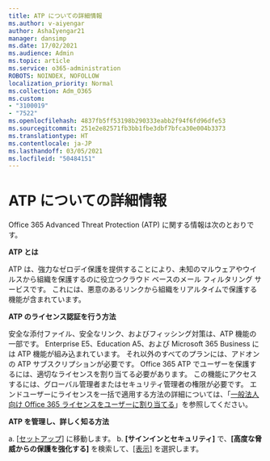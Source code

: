 ```yaml
---
title: ATP についての詳細情報
ms.author: v-aiyengar
author: AshaIyengar21
manager: dansimp
ms.date: 17/02/2021
ms.audience: Admin
ms.topic: article
ms.service: o365-administration
ROBOTS: NOINDEX, NOFOLLOW
localization_priority: Normal
ms.collection: Adm_O365
ms.custom:
- "3100019"
- "7522"
ms.openlocfilehash: 4837fb5ff53198b290333eabb2f94f6fd96dfe53
ms.sourcegitcommit: 251e2e82571fb3bb1fbe3dbf7bfca30e004b3373
ms.translationtype: HT
ms.contentlocale: ja-JP
ms.lasthandoff: 03/05/2021
ms.locfileid: "50484151"
---
```

# <a name="learn-about-atp"></a>ATP についての詳細情報

Office 365 Advanced Threat Protection (ATP) に関する情報は次のとおりです。

**ATP とは**

ATP は、強力なゼロデイ保護を提供することにより、未知のマルウェアやウイルスから組織を保護するのに役立つクラウド ベースのメール フィルタリング サービスです。 これには、悪意のあるリンクから組織をリアルタイムで保護する機能が含まれています。

**ATP のライセンス認証を行う方法**

安全な添付ファイル、安全なリンク、およびフィッシング対策は、ATP 機能の一部です。 Enterprise E5、Education A5、および Microsoft 365 Business には ATP 機能が組み込まれています。 それ以外のすべてのプランには、アドオンの ATP サブスクリプションが必要です。 Office 365 ATP でユーザーを保護するには、適切なライセンスを割り当てる必要があります。 この機能にアクセスするには、グローバル管理者またはセキュリティ管理者の権限が必要です。 エンドユーザーにライセンスを一括で適用する方法の詳細については、「[一般法人向け Office 365 ライセンスをユーザーに割り当てる](https://go.microsoft.com/fwlink/?linkid=2093435)」を参照してください。

**ATP を管理し、詳しく知る方法**

a. [[セットアップ](https://go.microsoft.com/fwlink/p/?linkid=2075721)] に移動します。
b. **[サインインとセキュリティ]** で、**[高度な脅威からの保護を強化する]** を検索して、[[表示]](https://go.microsoft.com/fwlink/?linkid=2109302) を選択します。
